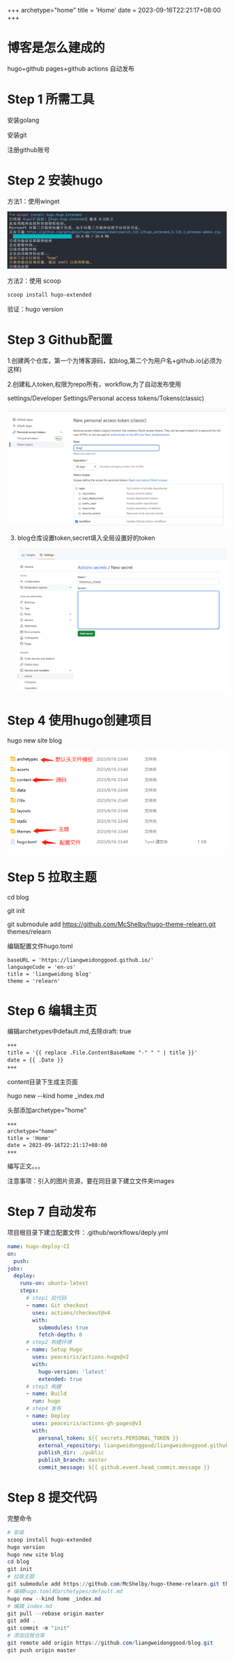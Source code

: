 +++
archetype="home"
title = 'Home'
date = 2023-09-16T22:21:17+08:00
+++

# 博客是怎么建成的

hugo+github pages+github actions 自动发布

# Step 1 所需工具

安装golang

安装git

注册github账号

# Step 2 安装hugo

方法1：使用winget

![image.png](images/wingetinstallhugo.png)

方法2：使用 scoop

```bash
scoop install hugo-extended
```

验证：hugo version

# Step 3 Github配置

1.创建两个仓库，第一个为博客源码，如blog,第二个为用户名+github.io(必须为这样)

2.创建私人token,权限为repo所有，workflow,为了自动发布使用

settings/Developer Settings/Personal access tokens/Tokens(classic)

![image.png](images/token.png)

3. blog仓库设置token,secret填入全局设置好的token

   ![image.png](images/secrets.png)

# Step 4 使用hugo创建项目

hugo new site blog

![image.png](images/site.png?t=1694879503392)

# Step 5 拉取主题

cd blog

git init

git submodule add https://github.com/McShelby/hugo-theme-relearn.git themes/relearn

编辑配置文件hugo.toml

```plaintext
baseURL = 'https://liangweidonggood.github.io/'
languageCode = 'en-us'
title = 'liangweidong blog'
theme = 'relearn'
```

# Step 6 编辑主页

编辑archetypes中default.md,去除draft: true

```markdown
+++
title = '{{ replace .File.ContentBaseName "-" " " | title }}'
date = {{ .Date }}
+++
```

content目录下生成主页面

hugo new --kind home _index.md

头部添加archetype="home"

```plaintext
+++
archetype="home"
title = 'Home'
date = 2023-09-16T22:21:17+08:00
+++
```

编写正文。。。

注意事项：引入的图片资源，要在同目录下建立文件夹images

# Step 7 自动发布

项目根目录下建立配置文件：.github/workflows/deply.yml

```yaml
name: hugo-deploy-CI
on:
  push:
jobs:
  deploy:
    runs-on: ubuntu-latest
    steps:
      # step1 拉代码
      - name: Git checkout
        uses: actions/checkout@v4
        with:
          submodules: true
          fetch-depth: 0
      # step2 构建环境
      - name: Setup Hugo
        uses: peaceiris/actions-hugo@v2
        with:
          hugo-version: 'latest'
          extended: true
      # step3 构建
      - name: Build
        run: hugo
      # step4 发布
      - name: Deploy
        uses: peaceiris/actions-gh-pages@v3
        with:
          personal_token: ${{ secrets.PERSONAL_TOKEN }}
          external_repository: liangweidonggood/liangweidonggood.github.io
          publish_dir: ./public
          publish_branch: master
          commit_message: ${{ github.event.head_commit.message }}

```

# Step 8 提交代码

完整命令

```powershell
# 安装
scoop install hugo-extended
hugo version
hugo new site blog
cd blog
git init
# 拉取主题
git submodule add https://github.com/McShelby/hugo-theme-relearn.git themes/relearn
# 编辑hugo.toml和archetypes/default.md
hugo new --kind home _index.md
# 编辑_index.md
git pull --rebase origin master
git add .
git commit -m "init"
# 添加远程仓库
git remote add origin https://github.com/liangweidonggood/blog.git
git push origin master
```
